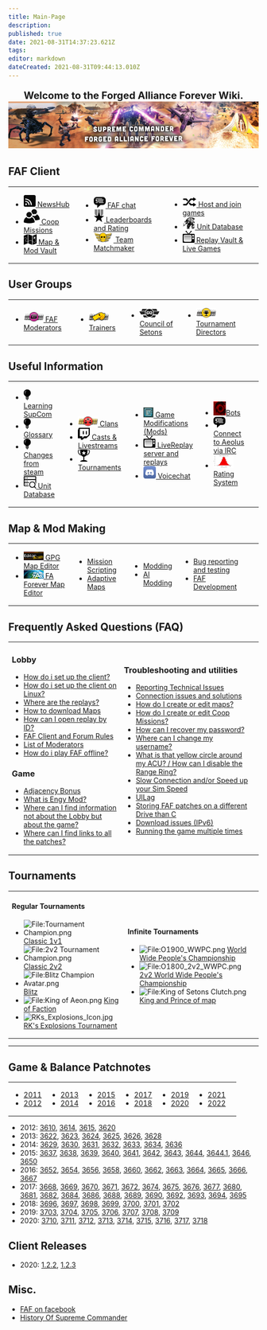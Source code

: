 ```yaml
---
title: Main-Page
description: 
published: true
date: 2021-08-31T14:37:23.621Z
tags: 
editor: markdown
dateCreated: 2021-08-31T09:44:13.010Z
---
```


<div style='text-align: center;font-size: 20px'>

**Welcome to the Forged Alliance Forever Wiki.**
![site_banner.png](/site_banner.png)
</div>

## **FAF Client**

<table>
<tbody>
<tr class="odd">
<td><ul>
<li><img src="/faf-client-icons/newshub-icon.png"/><a href="NewsHub"> NewsHub</a></li>
<li><img src="/faf-client-icons/coop-icon.png"/><a href="Coop-Missions"> Coop Missions</a></li>
<li><img src="/faf-client-icons/maps-icon.png"/><a href="Map-&-Mod-Vault"> Map & Mod Vault</a></li>
</ul></td>
<td><ul>
<li><img src="/faf-client-icons/fafchat-icon.png"/><a href="FAF-chat"> FAF chat</a></li>
<li><img src="/faf-client-icons/leaderboards-icon.png"/><a href="Leaderboards-and-Rating"> Leaderboards and Rating</a></li>
<li><img src="/faf-client-icons/tmm-icon.png"/><a href="The-Ladder"> Team Matchmaker</a></li>
</ul></td>
<td><ul>
<li><img src="/faf-client-icons/find-games-icon.png"/><a href="Host-and-join-games"> Host and join games</a></li>
<li><img src="/faf-client-icons/uef-acu-mono.jpg" width="25"/><a href="Unit-Database"> Unit Database</a></li>
<li><img src="/faf-client-icons/replays-icon.png"/><a href="Replay-Vault-&-Live-Games"> Replay Vault &amp; Live Games</a></li>
</ul></td>
<td></td>
</tr>
</tbody>
</table>

## **User Groups**

<table>
<tbody>
<tr class="odd">
<td><ul>
<li><img src="/user-group-icons/moderator-avatar.png"/><a href="User-Groups#FAF_Moderators"> FAF Moderators</a></li>
</ul></td>
<td><ul>
<li><img src="/user-group-icons/trainer-avatar.png"/><a href="User_Groups#Trainers"> Trainers</a></li>
</ul></td>
<td><ul>
<li><img src="/user-group-icons/cos-administration.png"/><a href="User_Groups#Council_of_Setons"> Council of Setons</a></li>
</ul></td>
<td><ul>
<li><img src="/user-group-icons/tournament-director.png"/><a href="User_Groups#Tournament_Directors"> Tournament Directors</a></li>
</ul></td>
<td></td>
</tr>
</tbody>
</table>

## **Useful Information**

<table>
<tbody>
<tr class="odd">
<td><ul>
<li><img src="/information-icons/tutorials-icon.png"/><a href="Learning-SupCom"> Learning SupCom</a></li>
<li><img src="/information-icons/tutorials-icon.png"/><a href="Glossary"> Glossary</a></li>
<li><img src="/information-icons/tutorials-icon.png"/><a href="Changes-from-steam"> Changes from steam</a></li>
<li><img src="/information-icons/database.png" width="25"/><a href="Unit-Database"> Unit Database</a></li>
</ul></td>
<td><ul>
<li><img src="/information-icons/clan-icon.png"/><a href="Clans"> Clans</a></li>
<li><img src="/information-icons/livestreams-icon.png"><a href="Casts&Livestreams"> Casts & Livestreams</a></li>
<li><img src="/information-icons/tournaments-icon.png"/> <a href="Tournaments" title="wikilink"> Tournaments</a></li>
</ul></td>
<td><ul>
<li><img src="/information-icons/gazui.png" width="20"/><a href="Game-Modifications-(Mods)"> Game Modifications (Mods)</a></li>
<li><img src="/information-icons/replays-icon.png"/><a href="LiveReplay-server-and-replays"> LiveReplay server and replays</a></li>
<li><img src="/information-icons/discord-icon.png" width="25"/><a href="Voicechat-(Discord)"> Voicechat</a></li>
</ul></td>
<td><ul>
<li><img src="/information-icons/qai.png" width="25"/><a href="Bots">Bots</a></li>
<li><img src="/information-icons/chat-icon.png"/><a href="Chat-/-IRC_server"> Connect to Aeolus via IRC</a></li>
<li><img src="/information-icons/rating-icon.png" width="40"/><a href="Rating-System"> Rating System</a></li>
</ul></td>
<td></td>
</tr>
</tbody>
</table>

## **Map & Mod Making**

<table>
<tbody>
<tr class="odd">
<td><ul>
<li><img src="/map-and-mod-icons/gpg-map-editor.png" width="40"/><a href="Map-Editor"> GPG Map Editor</a></li>
<li><img src="/map-and-mod-icons/faf-map-editor.png" width="40"/><a href="FA-Forever-Map-Editor"> FA Forever Map Editor</a></li>
</ul></td>
<td><ul>
<li><a href="Mission-Scripting"> Mission Scripting</a></li>
<li><a href="Adaptive-Maps"> Adaptive Maps</a></li>
</ul></td>
<td><ul>
<li><a href="Modding"> Modding</a></li>
<li><a href="AI-Modding"> AI Modding</a></li>
</ul></td>
<td><ul>
<li><a href="Bug-reporting-and-testing"> Bug reporting and testing</a></li>
<li><a href="FAF-Development"> FAF Development</a></li>
</ul></td>
<td></td>
</tr>
</tbody>
</table>

## **Frequently Asked Questions (FAQ)**

<table>
<tbody>
<tr class="odd">
<td><h3 id="lobby">Lobby</h3>
<ul>
<li><a href="Setting_Up_FAF" title="wikilink">How do i set up the client?</a></li>
<li><a href="Setting_Up_FAF_Linux" title="wikilink">How do i set up the client on Linux?</a></li>
<li><a href="Where_are_the_replays" title="wikilink">Where are the replays?</a></li>
<li><a href="Map_Vault" title="wikilink">How to download Maps</a></li>
<li><a href="Replay_Vault_&amp;_Live_Games#Game/Replay_ID" title="wikilink">How can I open replay by ID?</a></li>
<li><a href="FAF_Client/Forum_Rules" title="wikilink">FAF Client and Forum Rules</a></li>
<li><a href="User_Groups#FAF_Moderators" title="wikilink">List of Moderators</a></li>
<li><a href="How_do_i_play_FAF_offline?" title="wikilink">How do i play FAF offline?</a></li>
</ul>
<h3 id="game">Game</h3>
<ul>
<li><a href="Adjacency_Bonus" title="wikilink">Adjacency Bonus</a></li>
<li><a href="Game_Modifications_(Mods)#Engy_Mod" title="wikilink">What is Engy Mod?</a></li>
<li><a href="Learning_SupCom" title="wikilink">Where can I find information not about the Lobby but about the game?</a></li>
<li><a href="Where_can_I_find_links_to_all_the_patches" title="wikilink">Where can I find links to all the patches?</a></li>
</ul></td>
<td><h3 id="troubleshooting_and_utilities">Troubleshooting and utilities</h3>
<ul>
<li><a href="Reporting_Technical_Issues" title="wikilink">Reporting Technical Issues</a></li>
<li><a href="Connection_issues_and_solutions" title="wikilink">Connection issues and solutions</a></li>
<li><a href="Map_Editor" title="wikilink">How do I create or edit maps?</a></li>
<li><a href="Mission_Scripting" title="wikilink">How do I create or edit Coop Missions?</a></li>
<li><a href="https://faforever.com/account/password/reset">How can I recover my password?</a></li>
<li><a href="FAF_chat#User_Name_Change_and_Name_History" title="wikilink">Where can I change my username?</a></li>
<li><a href="What_is_that_yellow_circle_around_my_ACU_?_/_How_can_I_disable_the_Range_Ring_?" title="wikilink">What is that yellow circle around my ACU? / How can I disable the Range Ring?</a></li>
<li><a href="Slow_Connection_and/or_Speed_up_your_Sim_Speed" title="wikilink">Slow Connection and/or Speed up your Sim Speed</a></li>
<li><a href="UILag" title="wikilink">UILag</a></li>
<li><a href="Storing_FAF_patches_on_a_different_Drive_than_C" title="wikilink">Storing FAF patches on a different Drive than C</a></li>
<li><a href="Download_issues_(IPv6)" title="wikilink">Download issues (IPv6)</a></li>
<li><a href="Running_the_game_multiple_times" title="wikilink">Running the game multiple times</a></li>
</ul></td>
<td></td>
</tr>
</tbody>
</table>

## **Tournaments**


<table>
<tbody>
<tr class="odd">
<td><h4 id="regular_tournaments">Regular Tournaments</h4>
<ul>
<li><img src="Tournament_Champion.png" title="fig:File:Tournament Champion.png" alt="File:Tournament Champion.png" /> <a href="Tournaments#Classic_1v1" title="wikilink">Classic 1v1</a></li>
<li><img src="2v2_Tournament_Champion.png" title="fig:File:2v2 Tournament Champion.png" alt="File:2v2 Tournament Champion.png" /> <a href="Tournaments#Classic_2v2" title="wikilink">Classic 2v2</a></li>
<li><img src="Blitz_Champion_Avatar.png" title="fig:File:Blitz Champion Avatar.png" alt="File:Blitz Champion Avatar.png" /> <a href="Tournaments#Blitz" title="wikilink">Blitz</a></li>
<li><img src="King_of_Aeon.png" title="fig:File:King of Aeon.png" alt="File:King of Aeon.png" /> <a href="Tournaments#King_of_Faction" title="wikilink">King of Faction</a></li>
<li><img src="RKs_Explosions_Icon.jpg" title="fig:RKs_Explosions_Icon.jpg" width="20" alt="RKs_Explosions_Icon.jpg" /> <a href="Tournaments#RK&#39;s_Explosions_Tournament" title="wikilink">RK's Explosions Tournament</a></li>
</ul></td>
<td><h4 id="infinite_tournaments">Infinite Tournaments</h4>
<ul>
<li><img src="O1900_WWPC.png" title="fig:File:O1900_WWPC.png" alt="File:O1900_WWPC.png" /> <a href="World_Wide_People&#39;s_Championship" title="wikilink">World Wide People's Championship</a></li>
<li><img src="O1800_2v2_WWPC.png" title="fig:File:O1800_2v2_WWPC.png" alt="File:O1800_2v2_WWPC.png" /> <a href="2v2_World_Wide_People&#39;s_Championship" title="wikilink">2v2 World Wide People's Championship</a></li>
<li><img src="King_of_Setons_Clutch.png" title="fig:File:King of Setons Clutch.png" alt="File:King of Setons Clutch.png" /> <a href="King_and_Prince_of_map" title="wikilink">King and Prince of map</a></li>
</ul></td>
</tr>
</tbody>
</table>

------------------------------------------------------------------------

## Game & Balance Patchnotes

<table>
<tbody>
<tr class="odd">
<td><ul>
<li><a href="/patches/Game-&-Balance-Patchnotes-2011"> 2011</a></li>
<li><a href="/patches/Game-&-Balance-Patchnotes-2012"> 2012</a></li>
</ul></td>
<td><ul>
<li><a href="Patches-2013"> 2013</a></li>
<li><a href="Patches-2014"> 2014</a></li>
</ul></td>
<td><ul>
<li><a href="Patches-2015"> 2015</a></li>
<li><a href="Patches-2016"> 2016</a></li>
</ul></td>
<td><ul>
<li><a href="Patches-2017"> 2017</a></li>
<li><a href="Patches-2018"> 2018</a></li>
</ul></td>
<td><ul>
<li><a href="Patches-2019"> 2019</a></li>
<li><a href="Patches-2020"> 2020</a></li>
</ul></td>
<td><ul>
<li><a href="Patches-2021"> 2021</a></li>
<li><a href="Patches-2011"> 2022</a></li>
</ul></td>
<td></td>
</tr>
</tbody>
</table>



-   2012: [3610](3610 "wikilink"), [3614](3614 "wikilink"),
    [3615](3615 "wikilink"), [3620](3620 "wikilink")
-   2013: [3622](https://www.faforever.com/2013/03/patch-3622-released),
    [3623](https://www.faforever.com/2013/03/3623-patch-quickfix),
    [3624](https://www.faforever.com/2013/04/patch-3624-released),
    [3625](https://www.faforever.com/2013/04/patch-3625),
    [3626](https://www.faforever.com/2013/07/patch-3626-next),
    [3628](https://www.faforever.com/2013/08/patch-3628-fx-enhancement)
-   2014:
    [3629](https://www.faforever.com/2014/02/patch-3629-release-candidate-1),
    [3630](https://www.faforever.com/2014/03/patch-3630),
    [3631](https://www.faforever.com/2014/03/patch-3621),
    [3632](https://www.faforever.com/2014/03/forged-alliance-patch-3632),
    [3633](http://www.faforever.com/2014/08/patch-3633-changelogs/#.VMFosS6bGBA),
    [3634](http://www.faforever.com/2014/08/patch-3634-changelog/#.VMFoqi6bGBA),
    [3636](http://www.faforever.com/2014/12/patch-3636-is-here/#.VMFoHC6bGBA)
-   2015: [3637](3637 "wikilink"), [3638](3638 "wikilink"),
    [3639](3639 "wikilink"), [3640](3640 "wikilink"),
    [3641](3641 "wikilink"), [3642](3642 "wikilink"),
    [3643](3643 "wikilink"), [3644](3644 "wikilink"),
    [3644.1](3644.1 "wikilink"), [3646](3646 "wikilink"),
    [3650](3650 "wikilink")
-   2016: [3652](3652 "wikilink"), [3654](3654 "wikilink"),
    [3656](3656 "wikilink"), [3658](3658 "wikilink"),
    [3660](3660 "wikilink"), [3662](3662 "wikilink"),
    [3663](3663 "wikilink"), [3664](3664 "wikilink"),
    [3665](3665 "wikilink"), [3666](3666 "wikilink"),
    [3667](3667 "wikilink")
-   2017: [3668](3668 "wikilink"), [3669](3669 "wikilink"),
    [3670](3670 "wikilink"), [3671](3671 "wikilink"),
    [3672](3672 "wikilink"), [3674](3674 "wikilink"),
    [3675](3675 "wikilink"), [3676](3676 "wikilink"),
    [3677](3677 "wikilink"), [3680](3680 "wikilink"),
    [3681](3681 "wikilink"), [3682](3682 "wikilink"),
    [3684](3684 "wikilink"), [3686](3686 "wikilink"),
    [3688](3688 "wikilink"), [3689](3689 "wikilink"),
    [3690](3690 "wikilink"), [3692](3692 "wikilink"),
    [3693](3693 "wikilink"), [3694](3694 "wikilink"),
    [3695](3695 "wikilink")
-   2018: [3696](3696 "wikilink"), [3697](3697 "wikilink"),
    [3698](3698 "wikilink"), [3699](3699 "wikilink"),
    [3700](3700 "wikilink"), [3701](3701 "wikilink"),
    [3702](3702 "wikilink")
-   2019: [3703](3703 "wikilink"), [3704](3704 "wikilink"),
    [3705](3705 "wikilink"), [3706](3706 "wikilink"),
    [3707](3707 "wikilink"), [3708](3708 "wikilink"),
    [3709](3709 "wikilink")
-   2020: [3710](3710 "wikilink"), [3711](3711 "wikilink"),
    [3712](3712 "wikilink"), [3713](3713 "wikilink"),
    [3714](3714 "wikilink"), [3715](3715 "wikilink"),
    [3716](3716 "wikilink"), [3717](3717 "wikilink"),
    [3718](http://patchnotes.faforever.com/3718.html)

## Client Releases

-   2020: [1.2.2](1.2.2 "wikilink"), [1.2.3](1.2.3 "wikilink")

## Misc.

-   [FAF on facebook](http://www.facebook.com/ForgedAllianceForever)
-   [History Of Supreme
    Commander](History_Of_Supreme_Commander "wikilink")